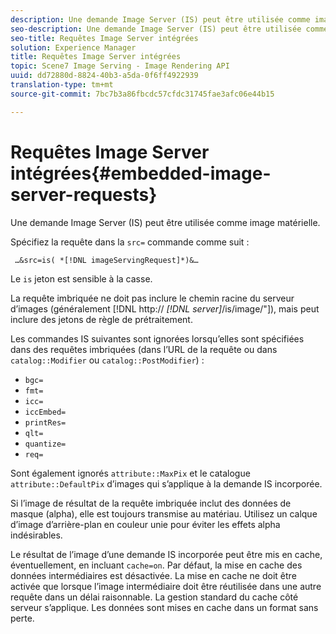 ```yaml
---
description: Une demande Image Server (IS) peut être utilisée comme image matérielle.
seo-description: Une demande Image Server (IS) peut être utilisée comme image matérielle.
seo-title: Requêtes Image Server intégrées
solution: Experience Manager
title: Requêtes Image Server intégrées
topic: Scene7 Image Serving - Image Rendering API
uuid: dd72880d-8824-40b3-a5da-0f6ff4922939
translation-type: tm+mt
source-git-commit: 7bc7b3a86fbcdc57cfdc31745fae3afc06e44b15

---
```



# Requêtes Image Server intégrées{#embedded-image-server-requests}

Une demande Image Server (IS) peut être utilisée comme image matérielle.

Spécifiez la requête dans la `src=` commande comme suit :

` …&src=is( *[!DNL imageServingRequest]*)&…`

Le `is` jeton est sensible à la casse.

La requête imbriquée ne doit pas inclure le chemin racine du serveur d’images (généralement [!DNL http:// *[!DNL server]*/is/image/&quot;]), mais peut inclure des jetons de règle de prétraitement.

Les commandes IS suivantes sont ignorées lorsqu’elles sont spécifiées dans des requêtes imbriquées (dans l’URL de la requête ou dans `catalog::Modifier` ou `catalog::PostModifier`) :

* `bgc=`
* `fmt=`
* `icc=`
* `iccEmbed=`
* `printRes=`
* `qlt=`
* `quantize=`
* `req=`

Sont également ignorés `attribute::MaxPix` et le catalogue `attribute::DefaultPix` d’images qui s’applique à la demande IS incorporée.

Si l’image de résultat de la requête imbriquée inclut des données de masque (alpha), elle est toujours transmise au matériau. Utilisez un calque d’image d’arrière-plan en couleur unie pour éviter les effets alpha indésirables.

Le résultat de l’image d’une demande IS incorporée peut être mis en cache, éventuellement, en incluant `cache=on`. Par défaut, la mise en cache des données intermédiaires est désactivée. La mise en cache ne doit être activée que lorsque l’image intermédiaire doit être réutilisée dans une autre requête dans un délai raisonnable. La gestion standard du cache côté serveur s’applique. Les données sont mises en cache dans un format sans perte.
